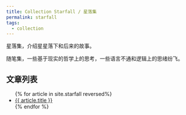 ```yaml
---
title: Collection Starfall / 星落集
permalink: starfall
tags:
  - collection
---
```


星落集，介绍星星落下和后来的故事。

随笔集，一些基于现实的哲学上的思考，一些语言不通和逻辑上的思绪纷飞。

## 文章列表

<ul>
{% for article in site.starfall reversed%}
<li>
<a href="{{article.url}}">
    {{ article.title }}
</a>
</li>
{% endfor %}
</ul>